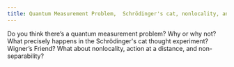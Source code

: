```yaml
---
title: Quantum Measurement Problem,  Schrödinger's cat, nonlocality, and many more
---
```


Do you think there’s a quantum measurement problem? Why or why not? What precisely happens in the Schrödinger's cat thought experiment? Wigner’s Friend? What about nonlocality, action at a distance, and non-separability?
